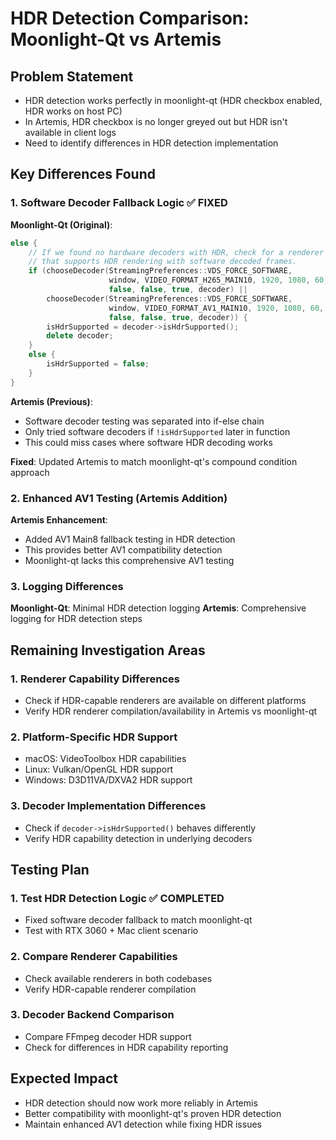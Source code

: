 # HDR Detection Comparison: Moonlight-Qt vs Artemis

## Problem Statement
- HDR detection works perfectly in moonlight-qt (HDR checkbox enabled, HDR works on host PC)
- In Artemis, HDR checkbox is no longer greyed out but HDR isn't available in client logs
- Need to identify differences in HDR detection implementation

## Key Differences Found

### 1. Software Decoder Fallback Logic ✅ FIXED

**Moonlight-Qt (Original)**:
```cpp
else {
    // If we found no hardware decoders with HDR, check for a renderer
    // that supports HDR rendering with software decoded frames.
    if (chooseDecoder(StreamingPreferences::VDS_FORCE_SOFTWARE,
                      window, VIDEO_FORMAT_H265_MAIN10, 1920, 1080, 60,
                      false, false, true, decoder) ||
        chooseDecoder(StreamingPreferences::VDS_FORCE_SOFTWARE,
                      window, VIDEO_FORMAT_AV1_MAIN10, 1920, 1080, 60,
                      false, false, true, decoder)) {
        isHdrSupported = decoder->isHdrSupported();
        delete decoder;
    }
    else {
        isHdrSupported = false;
    }
}
```

**Artemis (Previous)**:
- Software decoder testing was separated into if-else chain
- Only tried software decoders if `!isHdrSupported` later in function
- This could miss cases where software HDR decoding works

**Fixed**: Updated Artemis to match moonlight-qt's compound condition approach

### 2. Enhanced AV1 Testing (Artemis Addition)

**Artemis Enhancement**:
- Added AV1 Main8 fallback testing in HDR detection
- This provides better AV1 compatibility detection
- Moonlight-qt lacks this comprehensive AV1 testing

### 3. Logging Differences

**Moonlight-Qt**: Minimal HDR detection logging
**Artemis**: Comprehensive logging for HDR detection steps

## Remaining Investigation Areas

### 1. Renderer Capability Differences
- Check if HDR-capable renderers are available on different platforms
- Verify HDR renderer compilation/availability in Artemis vs moonlight-qt

### 2. Platform-Specific HDR Support
- macOS: VideoToolbox HDR capabilities
- Linux: Vulkan/OpenGL HDR support
- Windows: D3D11VA/DXVA2 HDR support

### 3. Decoder Implementation Differences
- Check if `decoder->isHdrSupported()` behaves differently
- Verify HDR capability detection in underlying decoders

## Testing Plan

### 1. Test HDR Detection Logic ✅ COMPLETED
- Fixed software decoder fallback to match moonlight-qt
- Test with RTX 3060 + Mac client scenario

### 2. Compare Renderer Capabilities
- Check available renderers in both codebases
- Verify HDR-capable renderer compilation

### 3. Decoder Backend Comparison
- Compare FFmpeg decoder HDR support
- Check for differences in HDR capability reporting

## Expected Impact
- HDR detection should now work more reliably in Artemis
- Better compatibility with moonlight-qt's proven HDR detection
- Maintain enhanced AV1 detection while fixing HDR issues
